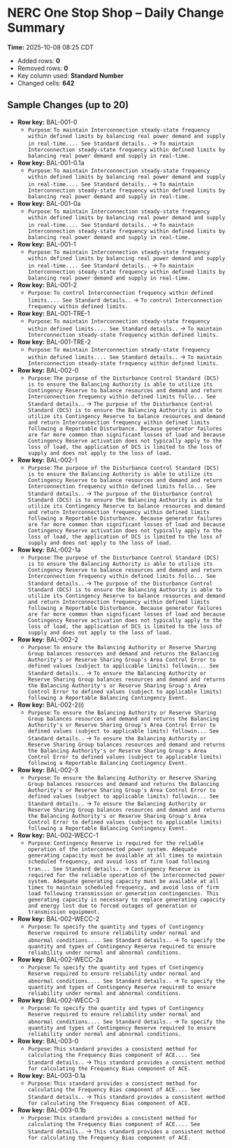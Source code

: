 # NERC One Stop Shop – Daily Change Summary
**Time:** 2025-10-08 08:25 CDT

- Added rows: **0**
- Removed rows: **0**
- Key column used: **Standard Number**
- Changed cells: **642**

## Sample Changes (up to 20)
- **Row key:** BAL-001-0
    - `Purpose`: `To maintain Interconnection steady-state frequency within defined limits by balancing real power demand and supply in real-time.... See Standard details..` → `To maintain Interconnection steady-state frequency within defined limits by balancing real power demand and supply in real-time.`
- **Row key:** BAL-001-0.1a
    - `Purpose`: `To maintain Interconnection steady-state frequency within defined limits by balancing real power demand and supply in real-time.... See Standard details..` → `To maintain Interconnection steady-state frequency within defined limits by balancing real power demand and supply in real-time.`
- **Row key:** BAL-001-0a
    - `Purpose`: `To maintain Interconnection steady-state frequency within defined limits by balancing real power demand and supply in real-time.... See Standard details..` → `To maintain Interconnection steady-state frequency within defined limits by balancing real power demand and supply in real-time.`
- **Row key:** BAL-001-1
    - `Purpose`: `To maintain Interconnection steady-state frequency within defined limits by balancing real power demand and supply in real-time.... See Standard details..` → `To maintain Interconnection steady-state frequency within defined limits by balancing real power demand and supply in real-time.`
- **Row key:** BAL-001-2
    - `Purpose`: `To control Interconnection frequency within defined limits.... See Standard details..` → `To control Interconnection frequency within defined limits.`
- **Row key:** BAL-001-TRE-1
    - `Purpose`: `To maintain Interconnection steady-state frequency within defined limits.... See Standard details..` → `To maintain Interconnection steady-state frequency within defined limits.`
- **Row key:** BAL-001-TRE-2
    - `Purpose`: `To maintain Interconnection steady-state frequency within defined limits.... See Standard details..` → `To maintain Interconnection steady-state frequency within defined limits.`
- **Row key:** BAL-002-0
    - `Purpose`: `The purpose of the Disturbance Control Standard (DCS) is to ensure the Balancing Authority is able to utilize its Contingency Reserve to balance resources and demand and return Interconnection frequency within defined limits follo... See Standard details..` → `The purpose of the Disturbance Control Standard (DCS) is to ensure the Balancing Authority is able to utilize its Contingency Reserve to balance resources and demand and return Interconnection frequency within defined limits following a Reportable Disturbance. Because generator failures are far more common than significant losses of load and because Contingency Reserve activation does not typically apply to the loss of load, the application of DCS is limited to the loss of supply and does not apply to the loss of load.`
- **Row key:** BAL-002-1
    - `Purpose`: `The purpose of the Disturbance Control Standard (DCS) is to ensure the Balancing Authority is able to utilize its Contingency Reserve to balance resources and demand and return Interconnection frequency within defined limits follo... See Standard details..` → `The purpose of the Disturbance Control Standard (DCS) is to ensure the Balancing Authority is able to utilize its Contingency Reserve to balance resources and demand and return Interconnection frequency within defined limits following a Reportable Disturbance. Because generator failures are far more common than significant losses of load and because Contingency Reserve activation does not typically apply to the loss of load, the application of DCS is limited to the loss of supply and does not apply to the loss of load.`
- **Row key:** BAL-002-1a
    - `Purpose`: `The purpose of the Disturbance Control Standard (DCS) is to ensure the Balancing Authority is able to utilize its Contingency Reserve to balance resources and demand and return Interconnection frequency within defined limits follo... See Standard details..` → `The purpose of the Disturbance Control Standard (DCS) is to ensure the Balancing Authority is able to utilize its Contingency Reserve to balance resources and demand and return Interconnection frequency within defined limits following a Reportable Disturbance. Because generator failures are far more common than significant losses of load and because Contingency Reserve activation does not typically apply to the loss of load, the application of DCS is limited to the loss of supply and does not apply to the loss of load.`
- **Row key:** BAL-002-2
    - `Purpose`: `To ensure the Balancing Authority or Reserve Sharing Group balances resources and demand and returns the Balancing Authority's or Reserve Sharing Group's Area Control Error to defined values (subject to applicable limits) followin... See Standard details..` → `To ensure the Balancing Authority or Reserve Sharing Group balances resources and demand and returns the Balancing Authority's or Reserve Sharing Group's Area Control Error to defined values (subject to applicable limits) following a Reportable Balancing Contingency Event.`
- **Row key:** BAL-002-2(i)
    - `Purpose`: `To ensure the Balancing Authority or Reserve Sharing Group balances resources and demand and returns the Balancing Authority's or Reserve Sharing Group's Area Control Error to defined values (subject to applicable limits) followin... See Standard details..` → `To ensure the Balancing Authority or Reserve Sharing Group balances resources and demand and returns the Balancing Authority's or Reserve Sharing Group's Area Control Error to defined values (subject to applicable limits) following a Reportable Balancing Contingency Event.`
- **Row key:** BAL-002-3
    - `Purpose`: `To ensure the Balancing Authority or Reserve Sharing Group balances resources and demand and returns the Balancing Authority's or Reserve Sharing Group's Area Control Error to defined values (subject to applicable limits) followin... See Standard details..` → `To ensure the Balancing Authority or Reserve Sharing Group balances resources and demand and returns the Balancing Authority's or Reserve Sharing Group's Area Control Error to defined values (subject to applicable limits) following a Reportable Balancing Contingency Event.`
- **Row key:** BAL-002-WECC-1
    - `Purpose`: `Contingency Reserve is required for the reliable operation of the interconnected power system. Adequate generating capacity must be available at all times to maintain scheduled frequency, and avoid loss of firm load following tran... See Standard details..` → `Contingency Reserve is required for the reliable operation of the interconnected power system. Adequate generating capacity must be available at all times to maintain scheduled frequency, and avoid loss of firm load following transmission or generation contingencies. This generating capacity is necessary to replace generating capacity and energy lost due to forced outages of generation or transmission equipment.`
- **Row key:** BAL-002-WECC-2
    - `Purpose`: `To specify the quantity and types of Contingency Reserve required to ensure reliability under normal and abnormal conditions.... See Standard details..` → `To specify the quantity and types of Contingency Reserve required to ensure reliability under normal and abnormal conditions.`
- **Row key:** BAL-002-WECC-2a
    - `Purpose`: `To specify the quantity and types of Contingency Reserve required to ensure reliability under normal and abnormal conditions.... See Standard details..` → `To specify the quantity and types of Contingency Reserve required to ensure reliability under normal and abnormal conditions.`
- **Row key:** BAL-002-WECC-3
    - `Purpose`: `To specify the quantity and types of Contingency Reserve required to ensure reliability under normal and abnormal conditions.... See Standard details..` → `To specify the quantity and types of Contingency Reserve required to ensure reliability under normal and abnormal conditions.`
- **Row key:** BAL-003-0
    - `Purpose`: `This standard provides a consistent method for calculating the Frequency Bias component of ACE.... See Standard details..` → `This standard provides a consistent method for calculating the Frequency Bias component of ACE.`
- **Row key:** BAL-003-0.1a
    - `Purpose`: `This standard provides a consistent method for calculating the Frequency Bias component of ACE.... See Standard details..` → `This standard provides a consistent method for calculating the Frequency Bias component of ACE.`
- **Row key:** BAL-003-0.1b
    - `Purpose`: `This standard provides a consistent method for calculating the Frequency Bias component of ACE.... See Standard details..` → `This standard provides a consistent method for calculating the Frequency Bias component of ACE.`
